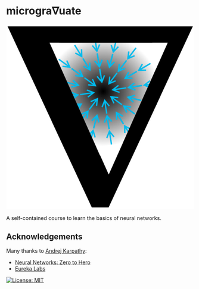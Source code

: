 # microgra∇uate

[![](./logo.png)](./)

A self-contained course to learn the basics of neural networks.

## Acknowledgements

Many thanks to [Andrej Karpathy](https://github.com/karpathy):
- [Neural Networks: Zero to Hero](https://github.com/karpathy/nn-zero-to-hero)
- [Eureka Labs](https://eurekalabs.ai/)

[![License: MIT](https://img.shields.io/badge/License-MIT-yellow.svg)](https://opensource.org/licenses/MIT)
